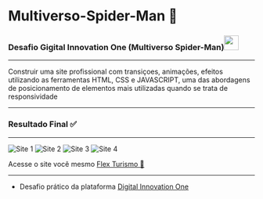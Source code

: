 # Multiverso-Spider-Man :red_circle:

### Desafio Gigital Innovation One (Multiverso Spider-Man)<img src="https://media.giphy.com/media/iY8CRBdQXODJSCERIr/giphy.gif" width="30px">
***
  Construir uma site profissional com transiçoes, animações, efeitos utilizando as ferramentas HTML, CSS e JAVASCRIPT, uma das abordagens de posicionamento de elementos mais utilizadas quando se trata de responsividade
***

### Resultado Final :white_check_mark:
***
 ![Site 1]()
 ![Site 2]()
 ![Site 3]()
 ![Site 4]()

   Acesse o site você mesmo [Flex Turismo :beginner:](https://ericcastroc.github.io/Multiverso-Spider-Man/index.html)
***
- Desafio prático da plataforma [Digital Innovation One](https://web.digitalinnovation.one/home "Digital Innovation One")